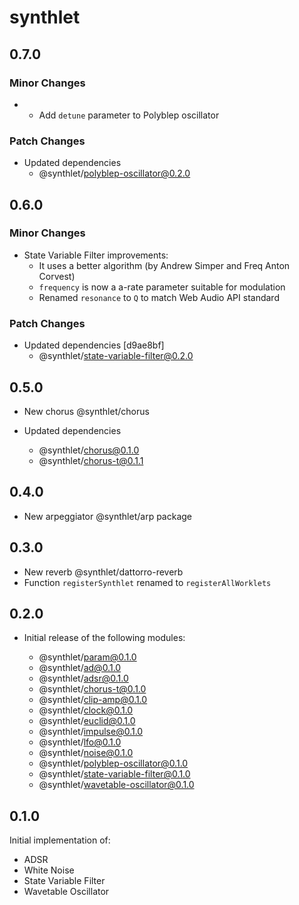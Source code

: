 # synthlet

## 0.7.0

### Minor Changes

- - Add `detune` parameter to Polyblep oscillator

### Patch Changes

- Updated dependencies
  - @synthlet/polyblep-oscillator@0.2.0

## 0.6.0

### Minor Changes

- State Variable Filter improvements:
  - It uses a better algorithm (by Andrew Simper and Freq Anton Corvest)
  - `frequency` is now a a-rate parameter suitable for modulation
  - Renamed `resonance` to `Q` to match Web Audio API standard

### Patch Changes

- Updated dependencies [d9ae8bf]
  - @synthlet/state-variable-filter@0.2.0

## 0.5.0

- New chorus @synthlet/chorus

- Updated dependencies
  - @synthlet/chorus@0.1.0
  - @synthlet/chorus-t@0.1.1

## 0.4.0

- New arpeggiator @synthlet/arp package

## 0.3.0

- New reverb @synthlet/dattorro-reverb
- Function `registerSynthlet` renamed to `registerAllWorklets`

## 0.2.0

- Initial release of the following modules:

  - @synthlet/param@0.1.0
  - @synthlet/ad@0.1.0
  - @synthlet/adsr@0.1.0
  - @synthlet/chorus-t@0.1.0
  - @synthlet/clip-amp@0.1.0
  - @synthlet/clock@0.1.0
  - @synthlet/euclid@0.1.0
  - @synthlet/impulse@0.1.0
  - @synthlet/lfo@0.1.0
  - @synthlet/noise@0.1.0
  - @synthlet/polyblep-oscillator@0.1.0
  - @synthlet/state-variable-filter@0.1.0
  - @synthlet/wavetable-oscillator@0.1.0

## 0.1.0

Initial implementation of:

- ADSR
- White Noise
- State Variable Filter
- Wavetable Oscillator
